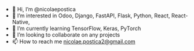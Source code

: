 - 👋 Hi, I’m @nicolaepostica
- 👀 I’m interested in Odoo, Django, FastAPI, Flask, Python, React, React-Native,
- 🌱 I’m currently learning TensorFlow, Keras, PyTorch
- 💞️ I’m looking to collaborate on any projects
- 📫 How to reach me nicolae.postica2@gmail.com

<!---
nicolaepostica/nicolaepostica is a ✨ special ✨ repository because its `README.md` (this file) appears on your GitHub profile.
You can click the Preview link to take a look at your changes.
--->
